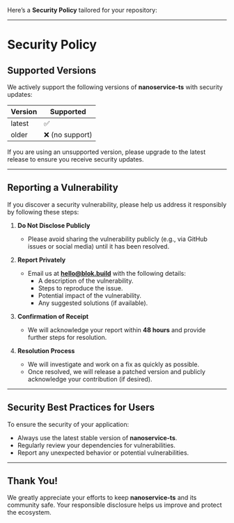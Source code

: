 Here’s a **Security Policy** tailored for your repository:

---

# Security Policy

## Supported Versions

We actively support the following versions of **nanoservice-ts** with security updates:

| Version | Supported          |
|---------|--------------------|
| latest  | ✅                |
| older   | ❌ (no support)   |

If you are using an unsupported version, please upgrade to the latest release to ensure you receive security updates.

---

## Reporting a Vulnerability

If you discover a security vulnerability, please help us address it responsibly by following these steps:

1. **Do Not Disclose Publicly**
   - Please avoid sharing the vulnerability publicly (e.g., via GitHub issues or social media) until it has been resolved.

2. **Report Privately**
   - Email us at **hello@blok.build** with the following details:
     - A description of the vulnerability.
     - Steps to reproduce the issue.
     - Potential impact of the vulnerability.
     - Any suggested solutions (if available).

3. **Confirmation of Receipt**
   - We will acknowledge your report within **48 hours** and provide further steps for resolution.

4. **Resolution Process**
   - We will investigate and work on a fix as quickly as possible.
   - Once resolved, we will release a patched version and publicly acknowledge your contribution (if desired).

---

## Security Best Practices for Users

To ensure the security of your application:
- Always use the latest stable version of **nanoservice-ts**.
- Regularly review your dependencies for vulnerabilities.
- Report any unexpected behavior or potential vulnerabilities.

---

## Thank You!

We greatly appreciate your efforts to keep **nanoservice-ts** and its community safe. Your responsible disclosure helps us improve and protect the ecosystem.
